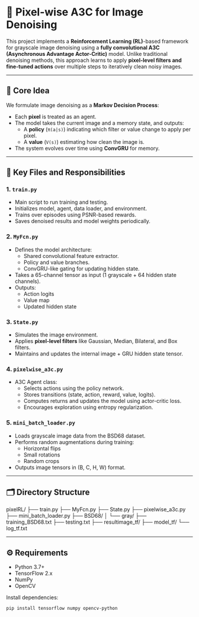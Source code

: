 # 🎯 Pixel-wise A3C for Image Denoising

This project implements a **Reinforcement Learning (RL)**-based framework for grayscale image denoising using a **fully convolutional A3C (Asynchronous Advantage Actor-Critic)** model. Unlike traditional denoising methods, this approach learns to apply **pixel-level filters and fine-tuned actions** over multiple steps to iteratively clean noisy images.

---

## 🧠 Core Idea

We formulate image denoising as a **Markov Decision Process**:
- Each **pixel** is treated as an agent.
- The model takes the current image and a memory state, and outputs:
  - A **policy** (`π(a|s)`) indicating which filter or value change to apply per pixel.
  - A **value** (`V(s)`) estimating how clean the image is.
- The system evolves over time using **ConvGRU** for memory.

---

## 🧩 Key Files and Responsibilities

### 1. `train.py`
- Main script to run training and testing.
- Initializes model, agent, data loader, and environment.
- Trains over episodes using PSNR-based rewards.
- Saves denoised results and model weights periodically.

### 2. `MyFcn.py`
- Defines the model architecture:
  - Shared convolutional feature extractor.
  - Policy and value branches.
  - ConvGRU-like gating for updating hidden state.
- Takes a 65-channel tensor as input (1 grayscale + 64 hidden state channels).
- Outputs:
  - Action logits
  - Value map
  - Updated hidden state

### 3. `State.py`
- Simulates the image environment.
- Applies **pixel-level filters** like Gaussian, Median, Bilateral, and Box filters.
- Maintains and updates the internal image + GRU hidden state tensor.

### 4. `pixelwise_a3c.py`
- A3C Agent class:
  - Selects actions using the policy network.
  - Stores transitions (state, action, reward, value, logits).
  - Computes returns and updates the model using actor-critic loss.
  - Encourages exploration using entropy regularization.

### 5. `mini_batch_loader.py`
- Loads grayscale image data from the BSD68 dataset.
- Performs random augmentations during training:
  - Horizontal flips
  - Small rotations
  - Random crops
- Outputs image tensors in (B, C, H, W) format.

---

## 🗂 Directory Structure

pixelRL/
├── train.py
├── MyFcn.py
├── State.py
├── pixelwise_a3c.py
├── mini_batch_loader.py
├── BSD68/
│ └── gray/
├── training_BSD68.txt
├── testing.txt
├── resultimage_tf/
├── model_tf/
└── log_tf.txt


---

## ⚙️ Requirements

- Python 3.7+
- TensorFlow 2.x
- NumPy
- OpenCV

Install dependencies:

```bash
pip install tensorflow numpy opencv-python
